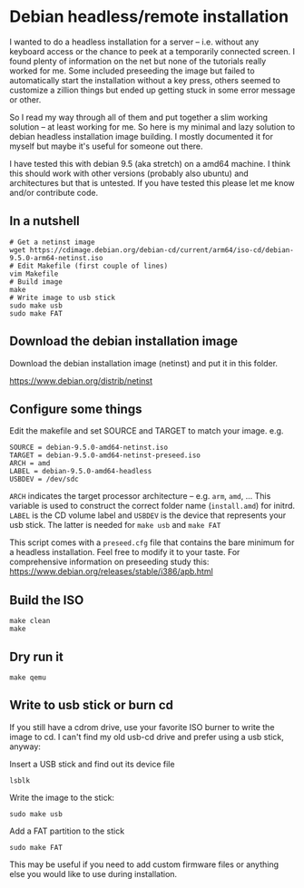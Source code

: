 # Debian headless/remote installation

I wanted to do a headless installation for a server – i.e. without any keyboard
access or the chance to peek at a temporarily connected screen. I found plenty
of information on the net but none of the tutorials really worked for me. Some
included preseeding the image but failed to automatically start the
installation without a key press, others seemed to customize a zillion things
but ended up getting stuck in some error message or other.

So I read my way through all of them and put together a slim working solution –
at least working for me. So here is my minimal and lazy solution to debian
headless installation image building.  I mostly documented it for myself but
maybe it's useful for someone out there.

I have tested this with debian 9.5 (aka stretch) on a amd64 machine. I think
this should work with other versions (probably also ubuntu) and architectures
but that is untested. If you have tested this please let me know and/or
contribute code.

## In a nutshell

    # Get a netinst image 
    wget https://cdimage.debian.org/debian-cd/current/arm64/iso-cd/debian-9.5.0-arm64-netinst.iso
    # Edit Makefile (first couple of lines)
    vim Makefile
    # Build image
    make
    # Write image to usb stick
    sudo make usb
    sudo make FAT


## Download the debian installation image

Download the debian installation image (netinst) and put it in this folder.

https://www.debian.org/distrib/netinst


## Configure some things

Edit the makefile and set SOURCE and TARGET to match your image. e.g.

    SOURCE = debian-9.5.0-amd64-netinst.iso
    TARGET = debian-9.5.0-amd64-netinst-preseed.iso
    ARCH = amd
    LABEL = debian-9.5.0-amd64-headless
    USBDEV = /dev/sdc

`ARCH` indicates the target processor architecture – e.g. `arm`, `amd`, ...
This variable is used to construct the correct folder name (`install.amd`) for
initrd.  `LABEL` is the CD volume label and `USBDEV` is the device that
represents your usb stick. The latter is needed for `make usb` and `make FAT`

This script comes with a `preseed.cfg` file that contains the bare minimum for
a headless installation. Feel free to modify it to your taste. For
comprehensive information on preseeding study this:
https://www.debian.org/releases/stable/i386/apb.html


## Build the ISO

    make clean
    make

## Dry run it

    make qemu

## Write to usb stick or burn cd

If you still have a cdrom drive, use your favorite ISO burner to write the
image to cd. I can't find my old usb-cd drive and prefer using a usb stick,
anyway:

Insert a USB stick and find out its device file

    lsblk

Write the image to the stick:

    sudo make usb

Add a FAT partition to the stick

    sudo make FAT

This may be useful if you need to add custom firmware files or anything else
you would like to use during installation.

